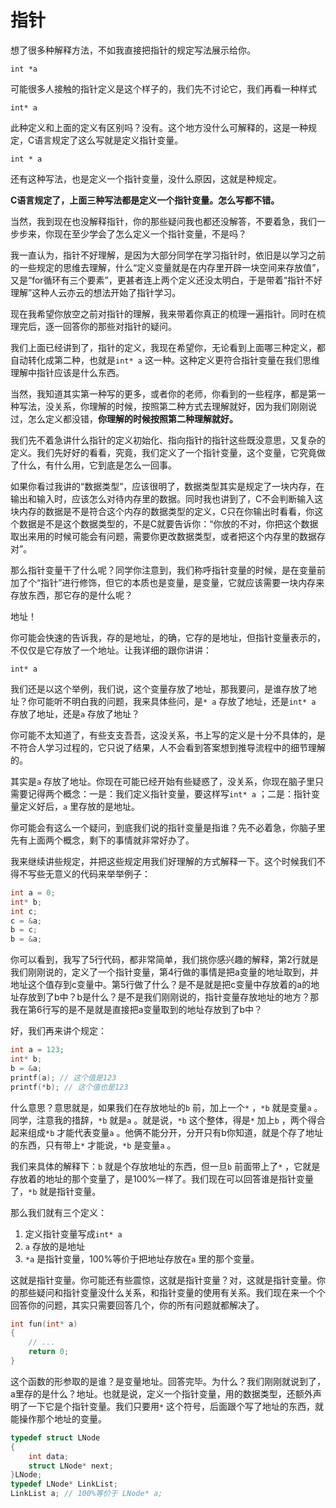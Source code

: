 # 指针

想了很多种解释方法，不如我直接把指针的规定写法展示给你。

`int *a` 

可能很多人接触的指针定义是这个样子的，我们先不讨论它，我们再看一种样式

`int* a` 

此种定义和上面的定义有区别吗？没有。这个地方没什么可解释的，这是一种规定，C语言规定了这么写就是定义指针变量。

`int * a` 

还有这种写法，也是定义一个指针变量，没什么原因，这就是种规定。

**C语言规定了，上面三种写法都是定义一个指针变量。怎么写都不错。**

当然，我到现在也没解释指针，你的那些疑问我也都还没解答，不要着急，我们一步步来，你现在至少学会了怎么定义一个指针变量，不是吗？

我一直认为，指针不好理解，是因为大部分同学在学习指针时，依旧是以学习之前的一些规定的思维去理解，什么“定义变量就是在内存里开辟一块空间来存放值”，又是“for循环有三个要素”，更甚者连上两个定义还没太明白，于是带着“指针不好理解”这种人云亦云的想法开始了指针学习。

现在我希望你放空之前对指针的理解，我来带着你真正的梳理一遍指针。同时在梳理完后，逐一回答你的那些对指针的疑问。

我们上面已经讲到了，指针的定义，我现在希望你，无论看到上面哪三种定义，都自动转化成第二种，也就是`int* a` 这一种。这种定义更符合指针变量在我们思维理解中指针应该是什么东西。

当然，我知道其实第一种写的更多，或者你的老师，你看到的一些程序，都是第一种写法，没关系，你理解的时候，按照第二种方式去理解就好，因为我们刚刚说过，怎么定义都没错，**你理解的时候按照第二种理解就好。**

我们先不着急讲什么指针的定义初始化、指向指针的指针这些既没意思，又复杂的定义。我们先好好的看看，究竟，我们定义了一个指针变量，这个变量，它究竟做了什么，有什么用，它到底是怎么一回事。

如果你看过我讲的“数据类型”，应该很明了，数据类型其实是规定了一块内存，在输出和输入时，应该怎么对待内存里的数据。同时我也讲到了，C不会判断输入这块内存的数据是不是符合这个内存的数据类型的定义，C只在你输出时看看，你这个数据是不是这个数据类型的，不是C就要告诉你：“你放的不对，你把这个数据取出来用的时候可能会有问题，需要你更改数据类型，或者把这个内存里的数据存对”。

那么指针变量干了什么呢？同学你注意到，我们称呼指针变量的时候，是在变量前加了个“指针”进行修饰，但它的本质也是变量，是变量，它就应该需要一块内存来存放东西，那它存的是什么呢？

地址！

你可能会快速的告诉我，存的是地址，的确，它存的是地址，但指针变量表示的，不仅仅是它存放了一个地址。让我详细的跟你讲讲：

`int* a` 

我们还是以这个举例，我们说，这个变量存放了地址，那我要问，是谁存放了地址？你可能听不明白我的问题，我来具体些问，是`* a` 存放了地址，还是`int* a` 存放了地址，还是`a` 存放了地址？

你可能不太知道了，有些支支吾吾，这没关系，书上写的定义是十分不具体的，是不符合人学习过程的，它只说了结果，人不会看到答案想到推导流程中的细节理解的。

其实是`a` 存放了地址。你现在可能已经开始有些疑惑了，没关系，你现在脑子里只需要记得两个概念：一是：我们定义指针变量，要这样写`int* a` ；二是：指针变量定义好后，`a` 里存放的是地址。

你可能会有这么一个疑问，到底我们说的指针变量是指谁？先不必着急，你脑子里先有上面两个概念，剩下的事情就非常好办了。

我来继续讲些规定，并把这些规定用我们好理解的方式解释一下。这个时候我们不得不写些无意义的代码来举举例子：

```c
int a = 0;
int* b;
int c;
c = &a;
b = c;
b = &a;
```

你可以看到，我写了5行代码，都非常简单，我们挑你感兴趣的解释，第2行就是我们刚刚说的，定义了一个指针变量，第4行做的事情是把a变量的地址取到，并地址这个值存到c变量中。第5行做了什么？是不是就是把c变量中存放着的a的地址存放到了b中？b是什么？是不是我们刚刚说的，指针变量存放地址的地方？那我在第6行写的是不是就是直接把a变量取到的地址存放到了b中？

好，我们再来讲个规定：

```c
int a = 123;
int* b;
b = &a;
printf(a); // 这个值是123
printf(*b); // 这个值也是123
```

什么意思？意思就是，如果我们在存放地址的`b` 前，加上一个`*` ，`*b` 就是变量`a` 。同学，注意我的措辞，`*b` 就是`a` 。就是说，`*b` 这个整体，得是`*` 加上`b` ，两个得合起来组成`*b` 才能代表变量`a` 。他俩不能分开，分开只有b你知道，就是个存了地址的东西，只有带上`*` 才能说，`*b` 是变量`a` 。

我们来具体的解释下：`b` 就是个存放地址的东西，但一旦`b` 前面带上了`*` ，它就是存放着的地址的那个变量了，是100%一样了。我们现在可以回答谁是指针变量了，`*b` 就是指针变量。

那么我们就有三个定义：

1. 定义指针变量写成`int* a` 
2. `a` 存放的是地址
3. `*a` 是指针变量，100%等价于把地址存放在`a` 里的那个变量。

这就是指针变量。你可能还有些震惊，这就是指针变量？对，这就是指针变量。你的那些疑问和指针变量没什么关系，和指针变量的使用有关系。我们现在来一个个回答你的问题，其实只需要回答几个，你的所有问题就都解决了。

```c
int fun(int* a)
{
    // ...
    return 0;
}
```

这个函数的形参取的是谁？是变量地址。回答完毕。为什么？我们刚刚就说到了，a里存的是什么？地址。也就是说，定义一个指针变量，用的数据类型，还额外声明了一下它是个指针变量。我们只要用`*` 这个符号，后面跟个写了地址的东西，就能操作那个地址的变量。

```c
typedef struct LNode
{
    int data;
    struct LNode* next;
}LNode;
typedef LNode* LinkList;
LinkList a; // 100%等价于 LNode* a;
```

